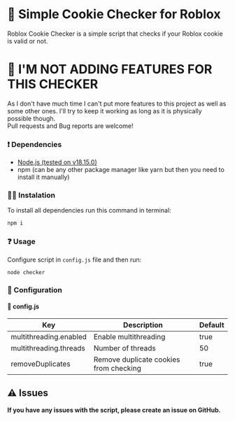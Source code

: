 # 🍪 Simple Cookie Checker for Roblox
Roblox Cookie Checker is a simple script that checks if your Roblox cookie is valid or not.

# 🛑 I'M NOT ADDING FEATURES FOR THIS CHECKER
As I don't have much time I can't put more features to this project as well as some other ones. I'll try to keep it working as long as it is physically possible though.  
Pull requests and Bug reports are welcome!

### ❗ Dependencies
- [Node.js (tested on v18.15.0)](https://nodejs.org/en/download/)
- npm (can be any other package manager like yarn but then you need to install it manually)

### 🧑‍💻 Instalation
To install all dependencies run this command in terminal:
```bash
npm i
```
### ❓ Usage
Configure script in `config.js` file and then run:
```
node checker
```
### 📝 Configuration
#### 📝 config.js
| Key | Description | Default |
| --- | --- | --- |
| multithreading.enabled | Enable multithreading | true |
| multithreading.threads | Number of threads | 50 |
| removeDuplicates | Remove duplicate cookies from checking | true |


## ⚠️ Issues
<b>If you have any issues with the script, please create an issue on GitHub.</b>
